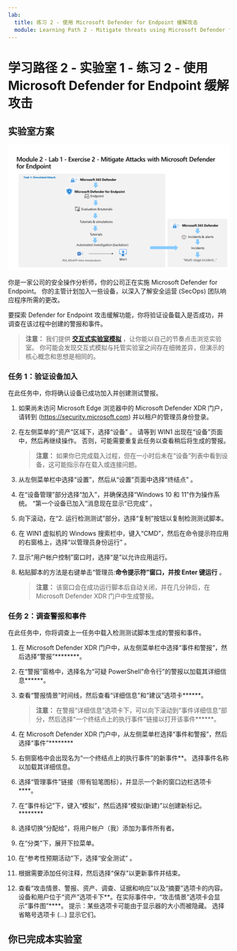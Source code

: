 ```yaml
---
lab:
  title: 练习 2 - 使用 Microsoft Defender for Endpoint 缓解攻击
  module: Learning Path 2 - Mitigate threats using Microsoft Defender for Endpoint
---
```


# 学习路径 2 - 实验室 1 - 练习 2 - 使用 Microsoft Defender for Endpoint 缓解攻击

## 实验室方案

![实验室概述。](../Media/SC-200-Lab_Diagrams_Mod2_L1_Ex2_10_19.png)

你是一家公司的安全操作分析师，你的公司正在实施 Microsoft Defender for Endpoint。 你的主管计划加入一些设备，以深入了解安全运营 (SecOps) 团队响应程序所需的更改。

要探索 Defender for Endpoint 攻击缓解功能，你将验证设备载入是否成功，并调查在该过程中创建的警报和事件。

>**注意：** 我们提供 **[交互式实验室模拟](https://mslabs.cloudguides.com/guides/SC-200%20Lab%20Simulation%20-%20Mitigate%20attacks%20with%20Microsoft%20Defender%20for%20Endpoint)** ，让你能以自己的节奏点击浏览实验室。 你可能会发现交互式模拟与托管实验室之间存在细微差异，但演示的核心概念和思想是相同的。

### 任务 1：验证设备加入

在此任务中，你将确认设备已成功加入并创建测试警报。

1. 如果尚未访问 Microsoft Edge 浏览器中的 Microsoft Defender XDR 门户，请转到 (https://security.microsoft.com) 并以租户的管理员身份登录。

1. 在左侧菜单的“资产”区域下，选择“设备” 。 请等到 WIN1 出现在“设备”页面中，然后再继续操作。 否则，可能需要重复此任务以查看稍后将生成的警报。

    >**注意：** 如果你已完成载入过程，但在一小时后未在“设备”列表中看到设备，这可能指示存在载入或连接问题。

1. 从左侧菜单栏中选择“设置”，然后从“设置”页面中选择“终结点” 。

1. 在“设备管理”部分选择“加入”，并确保选择“Windows 10 和 11”作为操作系统。 “第一个设备已加入”消息现在显示“已完成” 。

1. 向下滚动，在“2. 运行检测测试”部分，选择“复制”按钮以复制检测测试脚本。  

1. 在 WIN1 虚拟机的 Windows 搜索栏中，键入“CMD”，然后在命令提示符应用的右窗格上，选择“以管理员身份运行” 。

1. 显示“用户帐户控制”窗口时，选择“是”以允许应用运行。 

1. 粘贴脚本的方法是右键单击“管理员:**命令提示符”窗口，并按 Enter 键运行** 。

    >**注意：** 该窗口会在成功运行脚本后自动关闭，并在几分钟后，在 Microsoft Defender XDR 门户中生成警报。

<!--- ### Task 2: Simulated Attacks

>**Note:** The Evaluation lab and the Tutorials & simulations section of the portal is no longer available. Please refer to the **[interactive lab simulation](https://mslabs.cloudguides.com/guides/SC-200%20Lab%20Simulation%20-%20Mitigate%20attacks%20with%20Microsoft%20Defender%20for%20Endpoint)** for a demonstration of the simulated attacks.

1. From the left menu, under **Endpoints**, select **Evaluation & tutorials** and then select **Tutorials & simulations** from the left side.

1. Select the **Tutorials** tab.

1. Under *Automated investigation (backdoor)* you will see a message describing the scenario. Below this paragraph, click **Read the walkthrough**. A new browser tab opens which includes instructions to perform the simulation.

1. In the new browser tab, locate the section named **Run the simulation** (page 5, starting at step 2) and follow the steps to run the attack. **Hint:** The simulation file *RS4_WinATP-Intro-Invoice.docm* can be found back in portal, just below the **Read the walkthrough** you selected in the previous step by selecting the **Get simulation file** button.

    <!--- 1. Repeat the last 3 steps to run another tutorial, *Automated investigation (fileless attack)*. This is no longer working due to win1 AV --->

### 任务 2：调查警报和事件

在此任务中，你将调查上一任务中载入检测测试脚本生成的警报和事件。

1. 在 Microsoft Defender XDR 门户中，从左侧菜单栏中选择“事件和警报”，然后选择“警报”********。

1. 在“警报”窗格中，选择名为“可疑 PowerShell”命令行”的警报以加载其详细信息******。

1. 查看“警报情景”时间线，然后查看“详细信息”和“建议”选项卡******。

    >**注意：** 在警报“详细信息”选项卡下，可以向下滚动到“事件详细信息”部分，然后选择“一个终结点上的执行事件”链接以打开该事件******。

1. 在 Microsoft Defender XDR 门户中，从左侧菜单栏选择“事件和警报”，然后选择“事件”********

1. 右侧窗格中会出现名为“一个终结点上的执行事件”的新事件**。 选择事件名称以加载其详细信息。

1. 选择“管理事件”链接（带有铅笔图标），并显示一个新的窗口边栏选项卡****。

1. 在“事件标记”下，键入“模拟”，然后选择“模拟(新建)”以创建新标记。********

1. 选择切换“分配给”，将用户帐户（我）添加为事件所有者。

1. 在“分类”下，展开下拉菜单。

1. 在“参考性预期活动”下，选择“安全测试” 。

1. 根据需要添加任何注释，然后选择“保存”以更新事件并结束。

1. 查看“攻击情景、警报、资产、调查、证据和响应”以及“摘要”选项卡的内容。 设备和用户位于“资产”选项卡下**。在实际事件中，“攻击情景”选项卡会显示“事件图”****。 提示：某些选项卡可能由于显示器的大小而被隐藏。 选择省略号选项卡 (...) 显示它们。

<!---    >**Warning:** The simulated attacks here are an excellent source of learning through practice. Only perform the attacks in the instructions provided for this lab when using the course provided Azure tenant.  You may perform other simulated attacks *after* this training course is complete with this tenant. --->

## 你已完成本实验室

